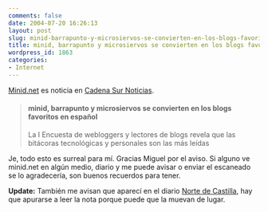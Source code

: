 ```yaml
---
comments: false
date: 2004-07-20 16:26:13
layout: post
slug: minid-barrapunto-y-microsiervos-se-convierten-en-los-blogs-favoritos-en-espaol
title: minid, barrapunto y microsiervos se convierten en los blogs favoritos en español
wordpress_id: 1863
categories:
- Internet
---
```


[Minid.net](http://www.minid.net) es noticia en [Cadena Sur Noticias](http://www.cadenaser.com/articulo.html?xref=20040720csrcsrtec_8&type=Tes).





> #### minid, barrapunto y microsiervos se convierten en los blogs favoritos en español
> 
> La I Encuesta de webloggers y lectores de blogs revela que las bitácoras tecnológicas y personales son las más leídas





Je, todo esto es surreal para mí. Gracias Miguel por el aviso. Si alguno ve minid.net en algún medio, diario y me puede avisar o enviar el escaneado se lo agradecería, son buenos recuerdos para tener.





**Update:** También me avisan que aparecí en el diario [Norte de Castilla](http://servicios.nortecastilla.es/pg040718/prensa/noticias/Portada/200407/18/VAL-POR-224.html), hay que apurarse a leer la nota porque puede que la muevan de lugar.




 
